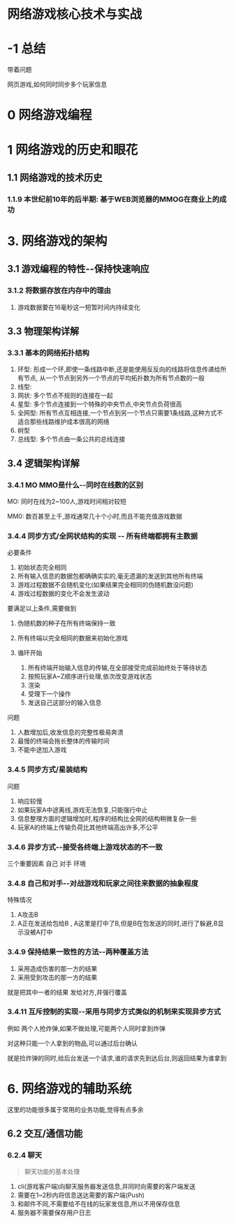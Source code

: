 # 网络游戏核心技术与实战 

# -1 总结

带着问题

网页游戏,如何同时同步多个玩家信息



# 0 网络游戏编程

# 1 网络游戏的历史和眼花

## 1.1 网络游戏的技术历史

### 1.1.9 本世纪前10年的后半期: 基于WEB浏览器的MMOG在商业上的成功

# 3. 网络游戏的架构

## 3.1 游戏编程的特性--保持快速响应

### 3.1.2 将数据存放在内存中的理由

1. 游戏数据要在16毫秒这一短暂时间内持续变化

## 3.3 物理架构详解

### 3.3.1 基本的网络拓扑结构

1. 环型: 形成一个环,即使一条线路中断,还是能使用反反向的线路将信息传递给所有节点, 从一个节点到另外一个节点的平均拓扑数为所有节点数的一般
2. 线型: 
3. 网状: 多个节点不规则的连接在一起
4. 星型: 多个节点连接到一个特殊的中央节点,中央节点负荷很高
5. 全网型: 所有节点互相连接,一个节点到另一个节点只需要1条线路,这种方式不适合那些线路维护成本很高的网络
6. 树型
7. 总线型: 多个节点由一条公共的总线连接

## 3.4 逻辑架构详解

### 3.4.1 MO MMO是什么--同时在线数的区别

MO: 同时在线为2~100人,游戏时间相对较短

MM0: 数百甚至上千,游戏通常几十个小时,而且不能充值游戏数据

### 3.4.4 同步方式/全网状结构的实现 -- 所有终端都拥有主数据

必要条件

1. 初始状态完全相同
2. 所有输入信息的数据包都确确实实的,毫无遗漏的发送到其他所有终端
3. 游戏过程数据不会随机变化(如果结果完全相同的伪随机数没问题)
4. 游戏过程数据的变化不会发生波动

要满足以上条件,需要做到

1. 伪随机数的种子在所有终端保持一致
2. 所有终端以完全相同的数据来初始化游戏
3. 循环开始

    1. 所有终端开始输入信息的传输,在全部接受完成前始终处于等待状态
    2. 按照玩家A~Z顺序进行处理,依次改变游戏状态
    3. 渲染
    4. 受理下一个操作
    5. 发送自己这部分的输入信息
    
问题

1. 人数增加后,收发信息的完整性极易奔溃
2. 最慢的终端会拖长整体的传输时间
3. 不能中途加入游戏

### 3.4.5 同步方式/星装结构

问题

1. 响应较慢
2. 如果玩家A中途离线,游戏无法恢复,只能强行中止
3. 信息整理方面的逻辑增加时,程序的结构比全网的结构稍微复杂一些
4. 玩家A的终端上传输负荷比其他终端高出许多,不公平

### 3.4.6 异步方式--接受各终端上游戏状态的不一致

三个重要因素 自己 对手 环境

### 3.4.8 自己和对手--对战游戏和玩家之间往来数据的抽象程度

特殊情况

1. A攻击B
2. A正在发送给包给B , A这里是打中了B,但是B在包发送的同时,进行了躲避,B显示没被A打中

### 3.4.9 保持结果一致性的方法--两种覆盖方法

1. 采用造成伤害的那一方的结果
2. 采用受到攻击的那一方的结果

就是把其中一者的结果 发给对方,并强行覆盖

### 3.4.11 互斥控制的实现--采用与同步方式类似的机制来实现异步方式

例如 两个人抢炸弹,如果不做处理,可能两个人同时拿到炸弹

对这种只能一个人拿到的物品,可以通过后台确认

就是捡炸弹的同时,给后台发送一个请求,谁的请求先到达后台,则返回结果为谁拿到



# 6. 网络游戏的辅助系统

这里的功能很多属于常用的业务功能,觉得有点多余

## 6.2 交互/通信功能

### 6.2.4 聊天

> 聊天功能的基本处理

1. cli(游戏客户端)向聊天服务器发送信息,并同时向需要的客户端发送
2. 需要在1~2秒内将信息送达需要的客户端(Push)
3. 和邮件不同,不需要给不在线的玩家发信息,所以不用保存信息
4. 服务器不需要保存用户日志

